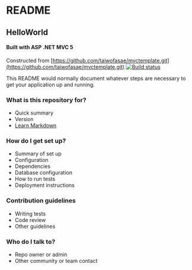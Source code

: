 # README #
## HelloWorld
#### Built with ASP .NET MVC 5 
Constructed from [https://github.com/taiwofasae/mvctemplate.git](https://github.com/taiwofasae/mvctemplate.git)
[![Build status](https://ci.appveyor.com/api/projects/status/7u8i3oapyw8upyw4/branch/master?svg=true)](https://ci.appveyor.com/project/taiwofasae/mvctemplate/branch/master)

This README would normally document whatever steps are necessary to get your application up and running.


### What is this repository for? ###

* Quick summary
* Version
* [Learn Markdown](https://bitbucket.org/tutorials/markdowndemo)

### How do I get set up? ###

* Summary of set up
* Configuration
* Dependencies
* Database configuration
* How to run tests
* Deployment instructions

### Contribution guidelines ###

* Writing tests
* Code review
* Other guidelines

### Who do I talk to? ###

* Repo owner or admin
* Other community or team contact